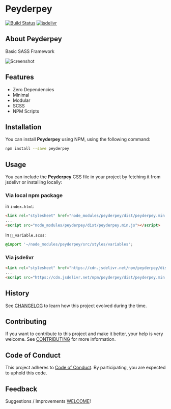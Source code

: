 # Peyderpey

[![Build Status](https://travis-ci.com/erdtsksn/peyderpey.svg?token=xrqCzyRN8AeryvnXfjEu&branch=master)](https://travis-ci.com/erdtsksn/peyderpey)
[![jsdelivr](https://data.jsdelivr.com/v1/package/npm/peyderpey/badge?style=rounded)](https://www.jsdelivr.com/package/npm/peyderpey)

## About Peyderpey

Basic SASS Framework

![Screenshot](https://i.imgur.com/uzhT1h4.png)

## Features

- Zero Dependencies
- Minimal
- Modular
- SCSS
- NPM Scripts

## Installation

You can install **Peyderpey** using NPM, using the following command:

```sh
npm install --save peyderpey
```

## Usage

You can include the **Peyderpey** CSS file in your project by fetching it from
jsdelivr or installing locally:

### Via local **npm package**

in `index.html`:

```html
<link rel="stylesheet" href="node_modules/peyderpey/dist/peyderpey.min.css">
...
<script src="node_modules/peyderpey/dist/peyderpey.min.js"></script>
```

in `_variable.scss`:

```css
@import '~/node_modules/peyderpey/src/styles/variables';
```

### Via **jsdelivr**

```html
<link rel="stylesheet" href="https://cdn.jsdelivr.net/npm/peyderpey/dist/peyderpey.min.css">
...
<script src="https://cdn.jsdelivr.net/npm/peyderpey/dist/peyderpey.min.js"></script>
```

## History

See [CHANGELOG](CHANGELOG.md) to learn how this project evolved during the time.

## Contributing

If you want to contribute to this project and make it better, your help is very
welcome. See [CONTRIBUTING](CONTRIBUTING.md) for more information.

## Code of Conduct

This project adheres to [Code of Conduct](CODE_OF_CONDUCT.md). By participating,
you are expected to uphold this code.

## Feedback

Suggestions / Improvements [WELCOME](https://github.com/erdtsksn/peyderpey/issues)!
